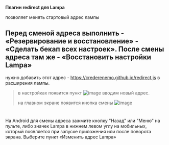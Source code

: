 **Плагин redirect для Lampa**

позволяет менять стартовый адрес лампы

## **Перед сменой адреса выполнить - «Резервирование и восстановление» - «Сделать бекап всех настроек». После смены адреса там же - «Восстановить настройки Lampa»** ##

нужно добавить этот адрес - https://crederenemo.github.io/redirect.js в расширения лампы.
> в настройках появится пункт ![image](https://github.com/user-attachments/assets/ebb97bc1-db47-437d-9f47-1fe4c832a2d8) вводим новый адрес.
> 
> на главном экране появится кнопка смены ![image](https://github.com/user-attachments/assets/dbe6cb9e-11d2-4b03-9d57-459dbb4bcd5b)

# #
На Android для смены адреса зажмите кнопку "Назад" или "Меню" на пульте, либо значек Lampa в нижнем левом углу на мобильных, который появляется при запуске приложения или после поворота экрана.
Выберите пункт «Изменить адрес Lampa»
